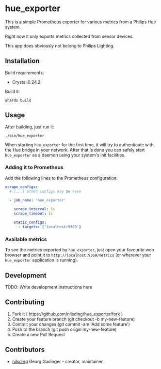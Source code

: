 # hue\_exporter

This is a simple Prometheus exporter for various metrics from a Philips Hue
system.

Right now it only exports metrics collected from sensor devices.

This app does obviously not belong to Philips Lighting.

## Installation

Build requirements:
- Crystal 0.24.2

Build it:

```
shards build
```

## Usage

After building, just run it:

```
./bin/hue_exporter
```

When starting `hue_exporter` for the first time, it will try to authenticate
with the Hue bridge in your network.  After that is done you can safely start
`hue_exporter` as a daemon using your system's init facilities.

### Adding it to Prometheus

Add the following lines to the Prometheus configuration:

```yaml
scrape_configs:
  # [...] other configs may be here
  
  - job_name: 'hue_exporter'

    scrape_interval: 1s
    scrape_timeout: 1s

    static_configs:
      - targets: ['localhost:9369']
```

### Available metrics

To see the metrics exported by `hue_exporter`, just open your favourite web
browser and point it to `http://localhost:9369/metrics` (or wherever your
`hue_exporter` application is running).

## Development

TODO: Write development instructions here

## Contributing

1. Fork it ( https://github.com/nilsding/hue_exporter/fork )
2. Create your feature branch (git checkout -b my-new-feature)
3. Commit your changes (git commit -am 'Add some feature')
4. Push to the branch (git push origin my-new-feature)
5. Create a new Pull Request

## Contributors

- [nilsding](https://github.com/nilsding) Georg Gadinger - creator, maintainer
